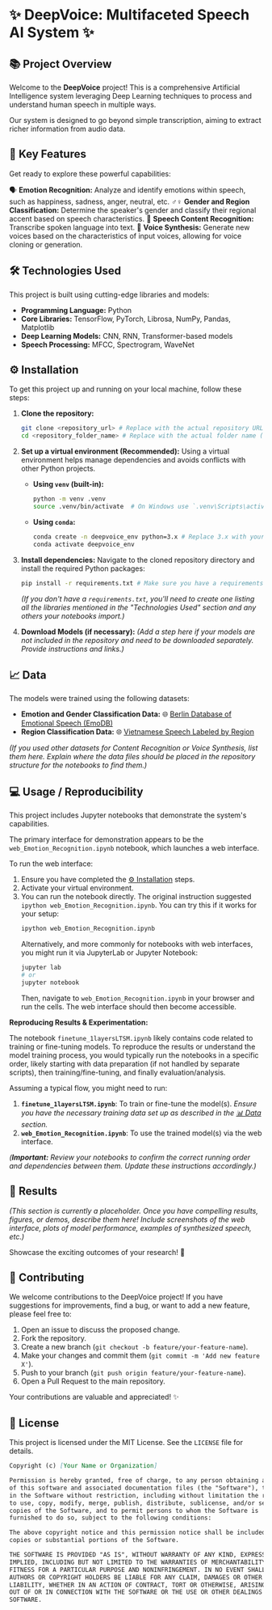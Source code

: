 # ✨ DeepVoice: Multifaceted Speech AI System ✨

## 📚 Project Overview

Welcome to the **DeepVoice** project! This is a comprehensive Artificial Intelligence system leveraging Deep Learning techniques to process and understand human speech in multiple ways.

Our system is designed to go beyond simple transcription, aiming to extract richer information from audio data.

## 🚀 Key Features

Get ready to explore these powerful capabilities:

🗣️ **Emotion Recognition:** Analyze and identify emotions within speech, such as happiness, sadness, anger, neutral, etc.
♂️♀️ **Gender and Region Classification:** Determine the speaker's gender and classify their regional accent based on speech characteristics.
📝 **Speech Content Recognition:** Transcribe spoken language into text.
🎤 **Voice Synthesis:** Generate new voices based on the characteristics of input voices, allowing for voice cloning or generation.

## 🛠️ Technologies Used

This project is built using cutting-edge libraries and models:

* **Programming Language:** Python
* **Core Libraries:** TensorFlow, PyTorch, Librosa, NumPy, Pandas, Matplotlib
* **Deep Learning Models:** CNN, RNN, Transformer-based models
* **Speech Processing:** MFCC, Spectrogram, WaveNet

## ⚙️ Installation

To get this project up and running on your local machine, follow these steps:

1.  **Clone the repository:**

    ```bash
    git clone <repository_url> # Replace with the actual repository URL
    cd <repository_folder_name> # Replace with the actual folder name (e.g., DeepVoice-SpeechAI)
    ```

2.  **Set up a virtual environment (Recommended):**
    Using a virtual environment helps manage dependencies and avoids conflicts with other Python projects.

    * **Using `venv` (built-in):**
        ```bash
        python -m venv .venv
        source .venv/bin/activate  # On Windows use `.venv\Scripts\activate`
        ```
    * **Using `conda`:**
        ```bash
        conda create -n deepvoice_env python=3.x # Replace 3.x with your Python version (e.g., 3.9)
        conda activate deepvoice_env
        ```

3.  **Install dependencies:**
    Navigate to the cloned repository directory and install the required Python packages:

    ```bash
    pip install -r requirements.txt # Make sure you have a requirements.txt file!
    ```
    *(If you don't have a `requirements.txt`, you'll need to create one listing all the libraries mentioned in the "Technologies Used" section and any others your notebooks import.)*

4.  **Download Models (if necessary):**
    *(Add a step here if your models are not included in the repository and need to be downloaded separately. Provide instructions and links.)*

## 📈 Data

The models were trained using the following datasets:

* **Emotion and Gender Classification Data:**
    🌐 [Berlin Database of Emotional Speech (EmoDB)](https://www.kaggle.com/api/v1/datasets/download/piyushagni5/berlin-database-of-emotional-speech-emodb)
* **Region Classification Data:**
    🌐 [Vietnamese Speech Labeled by Region](https://www.kaggle.com/api/v1/datasets/download/trnngci/vietnamese-speech-labeled-by-region)

*(If you used other datasets for Content Recognition or Voice Synthesis, list them here. Explain where the data files should be placed in the repository structure for the notebooks to find them.)*

## 💻 Usage / Reproducibility

This project includes Jupyter notebooks that demonstrate the system's capabilities.

The primary interface for demonstration appears to be the `web_Emotion_Recognition.ipynb` notebook, which launches a web interface.

To run the web interface:

1.  Ensure you have completed the [⚙️ Installation](#--installation) steps.
2.  Activate your virtual environment.
3.  You can run the notebook directly. The original instruction suggested `ipython web_Emotion_Recognition.ipynb`. You can try this if it works for your setup:
    ```bash
    ipython web_Emotion_Recognition.ipynb
    ```
    Alternatively, and more commonly for notebooks with web interfaces, you might run it via JupyterLab or Jupyter Notebook:
    ```bash
    jupyter lab
    # or
    jupyter notebook
    ```
    Then, navigate to `web_Emotion_Recognition.ipynb` in your browser and run the cells. The web interface should then become accessible.

**Reproducing Results & Experimentation:**

The notebook `finetune_1layersLTSM.ipynb` likely contains code related to training or fine-tuning models. To reproduce the results or understand the model training process, you would typically run the notebooks in a specific order, likely starting with data preparation (if not handled by separate scripts), then training/fine-tuning, and finally evaluation/analysis.

Assuming a typical flow, you might need to run:

1.  **`finetune_1layersLTSM.ipynb`**: To train or fine-tune the model(s). *Ensure you have the necessary training data set up as described in the [📊 Data](#--data) section.*
2.  **`web_Emotion_Recognition.ipynb`**: To use the trained model(s) via the web interface.

*(**Important:** Review your notebooks to confirm the correct running order and dependencies between them. Update these instructions accordingly.)*

## 🎉 Results

*(This section is currently a placeholder. Once you have compelling results, figures, or demos, describe them here! Include screenshots of the web interface, plots of model performance, examples of synthesized speech, etc.)*

Showcase the exciting outcomes of your research! 🚀

## 🙏 Contributing

We welcome contributions to the DeepVoice project! If you have suggestions for improvements, find a bug, or want to add a new feature, please feel free to:

1.  Open an issue to discuss the proposed change.
2.  Fork the repository.
3.  Create a new branch (`git checkout -b feature/your-feature-name`).
4.  Make your changes and commit them (`git commit -m 'Add new feature X'`).
5.  Push to your branch (`git push origin feature/your-feature-name`).
6.  Open a Pull Request to the main repository.

Your contributions are valuable and appreciated! ✨

## 📄 License

This project is licensed under the MIT License. See the `LICENSE` file for details.

```markdown
Copyright (c) [Your Name or Organization]

Permission is hereby granted, free of charge, to any person obtaining a copy
of this software and associated documentation files (the "Software"), to deal
in the Software without restriction, including without limitation the rights
to use, copy, modify, merge, publish, distribute, sublicense, and/or sell
copies of the Software, and to permit persons to whom the Software is
furnished to do so, subject to the following conditions:

The above copyright notice and this permission notice shall be included in all
copies or substantial portions of the Software.

THE SOFTWARE IS PROVIDED "AS IS", WITHOUT WARRANTY OF ANY KIND, EXPRESS OR
IMPLIED, INCLUDING BUT NOT LIMITED TO THE WARRANTIES OF MERCHANTABILITY,
FITNESS FOR A PARTICULAR PURPOSE AND NONINFRINGEMENT. IN NO EVENT SHALL THE
AUTHORS OR COPYRIGHT HOLDERS BE LIABLE FOR ANY CLAIM, DAMAGES OR OTHER
LIABILITY, WHETHER IN AN ACTION OF CONTRACT, TORT OR OTHERWISE, ARISING FROM,
OUT OF OR IN CONNECTION WITH THE SOFTWARE OR THE USE OR OTHER DEALINGS IN THE
SOFTWARE.

